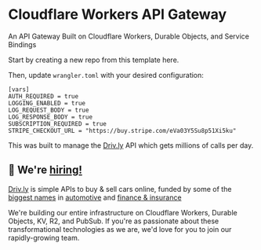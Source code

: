 # Cloudflare Workers API Gateway

An API Gateway Built on Cloudflare Workers, Durable Objects, and Service Bindings

Start by creating a new repo from this template here.

Then, update `wrangler.toml` with your desired configuration:
```
[vars]
AUTH_REQUIRED = true
LOGGING_ENABLED = true
LOG_REQUEST_BODY = true
LOG_RESPONSE_BODY = true
SUBSCRIPTION_REQUIRED = true
STRIPE_CHECKOUT_URL = "https://buy.stripe.com/eVa03Y5Su8p51Xi5ku"
```

This was built to manage the [Driv.ly](https://driv.ly) API which gets millions of calls per day.


## 🚀 We're [hiring!](https://careers.do)
[Driv.ly](https://driv.ly) is simple APIs to buy & sell cars online, funded by some of the [biggest names](https://twitter.com/TurnerNovak) in [automotive](https://fontinalis.com/team/#bill-ford) and [finance & insurance](https://www.detroit.vc)

We're building our entire infrastructure on Cloudflare Workers, Durable Objects, KV, R2, and PubSub.  If you're as passionate about these transformational technologies as we are, we'd love for you to join our rapidly-growing team.

